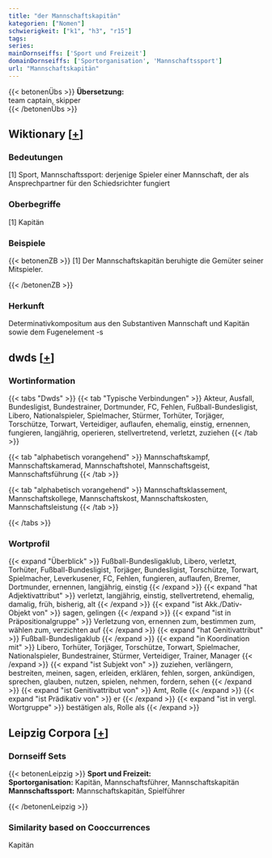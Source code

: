 ```yaml
---
title: "der Mannschaftskapitän"
kategorien: ["Nomen"]
schwierigkeit: ["k1", "h3", "r15"]
tags:
series:
mainDornseiffs: ['Sport und Freizeit']
domainDornseiffs: ['Sportorganisation', 'Mannschaftssport']
url: "Mannschaftskapitän"
---
```


{{< betonenÜbs >}}
**Übersetzung:**  
team captain, skipper  
{{< /betonenÜbs >}}

## Wiktionary [[+](https://de.wiktionary.org/wiki/Mannschaftskapitän)]

### Bedeutungen
[1] Sport, Mannschaftssport: derjenige Spieler einer Mannschaft, der als Ansprechpartner für den Schiedsrichter fungiert  

### Oberbegriffe
[1] Kapitän  

### Beispiele
{{< betonenZB >}}
[1] Der Mannschaftskapitän beruhigte die Gemüter seiner Mitspieler.  

{{< /betonenZB >}}
### Herkunft
Determinativkompositum aus den Substantiven Mannschaft und Kapitän sowie dem Fugenelement -s  



## dwds [[+](https://www.dwds.de/wb/Mannschaftskapitän)]

### Wortinformation
{{< tabs "Dwds" >}}
{{< tab "Typische Verbindungen" >}}
Akteur, Ausfall, Bundesligist, Bundestrainer, Dortmunder, FC, Fehlen, Fußball-Bundesligist, Libero, Nationalspieler, Spielmacher, Stürmer, Torhüter, Torjäger, Torschütze, Torwart, Verteidiger, auflaufen, ehemalig, einstig, ernennen, fungieren, langjährig, operieren, stellvertretend, verletzt, zuziehen
{{< /tab >}}

{{< tab "alphabetisch vorangehend" >}}
Mannschaftskampf, Mannschaftskamerad, Mannschaftshotel, Mannschaftsgeist, Mannschaftsführung
{{< /tab >}}

{{< tab "alphabetisch vorangehend" >}}
Mannschaftsklassement, Mannschaftskollege, Mannschaftskost, Mannschaftskosten, Mannschaftsleistung
{{< /tab >}}

{{< /tabs >}}

### Wortprofil
{{< expand "Überblick" >}} Fußball-Bundesligaklub, Libero, verletzt, Torhüter, Fußball-Bundesligist, Torjäger, Bundesligist, Torschütze, Torwart, Spielmacher, Leverkusener, FC, Fehlen, fungieren, auflaufen, Bremer, Dortmunder, ernennen, langjährig, einstig {{< /expand >}}
{{< expand "hat Adjektivattribut" >}} verletzt, langjährig, einstig, stellvertretend, ehemalig, damalig, früh, bisherig, alt {{< /expand >}}
{{< expand "ist Akk./Dativ-Objekt von" >}} sagen, gelingen {{< /expand >}}
{{< expand "ist in Präpositionalgruppe" >}} Verletzung von, ernennen zum, bestimmen zum, wählen zum, verzichten auf {{< /expand >}}
{{< expand "hat Genitivattribut" >}} Fußball-Bundesligaklub {{< /expand >}}
{{< expand "in Koordination mit" >}} Libero, Torhüter, Torjäger, Torschütze, Torwart, Spielmacher, Nationalspieler, Bundestrainer, Stürmer, Verteidiger, Trainer, Manager {{< /expand >}}
{{< expand "ist Subjekt von" >}} zuziehen, verlängern, bestreiten, meinen, sagen, erleiden, erklären, fehlen, sorgen, ankündigen, sprechen, glauben, nutzen, spielen, nehmen, fordern, sehen {{< /expand >}}
{{< expand "ist Genitivattribut von" >}} Amt, Rolle {{< /expand >}}
{{< expand "ist Prädikativ von" >}} er {{< /expand >}}
{{< expand "ist in vergl. Wortgruppe" >}} bestätigen als, Rolle als {{< /expand >}}

## Leipzig Corpora [[+](https://corpora.uni-leipzig.de/en/res?word=Mannschaftskapitän&corpusId=deu_newscrawl-public_2018)]

### Dornseiff Sets
{{< betonenLeipzig >}}
**Sport und Freizeit:**  
**Sportorganisation:** Kapitän, Mannschaftsführer, Mannschaftskapitän  
**Mannschaftssport:** Mannschaftskapitän, Spielführer  

{{< /betonenLeipzig >}}

### Similarity based on Cooccurrences
Kapitän

